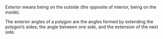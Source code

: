 Exterior means being on the outside (the opposite of interior, being on
the inside).

The exterior angles of a polygon are the angles formed by extending the
polygon’s sides; the angle between one side, and the extension of the
next side.
